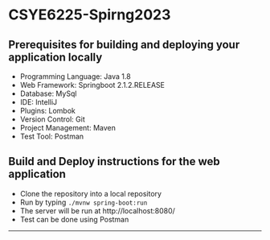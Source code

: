 # CSYE6225-Spirng2023

## Prerequisites for building and deploying your application locally
* Programming Language: Java 1.8
* Web Framework: Springboot 2.1.2.RELEASE
* Database: MySql
* IDE: IntelliJ
* Plugins: Lombok
* Version Control: Git
* Project Management: Maven
* Test Tool: Postman

## Build and Deploy instructions for the web application
* Clone the repository into a local repository
* Run by typing `./mvnw spring-boot:run`
* The server will be run at http://localhost:8080/
* Test can be done using Postman
****
